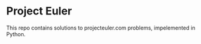 # Project Euler

This repo contains solutions to projecteuler.com problems, impelemented in Python. 
